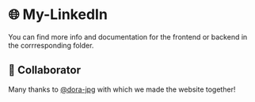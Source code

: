 # :globe_with_meridians: My-LinkedIn
You can find more info and documentation for the frontend or backend in the corrresponding folder.

## :raising_hand: Collaborator
Many thanks to [@dora-jpg](https://github.com/dora-jpg) with which we made the website together!

